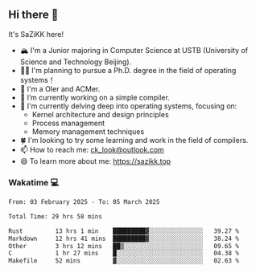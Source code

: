 ## Hi there 👋

It's SaZiKK here!

- 🏔️ I'm a Junior majoring in Computer Science  at USTB (University of Science and Technology Beijing).
- 🧑‍🎓 I'm planning to pursue a Ph.D. degree in the field of operating systems！
- 🚀 I'm a OIer and ACMer.
- 🔭 I’m currently working on a simple compiler.
- 🌱 I'm currently delving deep into operating systems, focusing on:
  - Kernel architecture and design principles
  - Process management
  - Memory management techniques
- 🍀 I'm looking to try some learning and work in the field of compilers.
- 📫 How to reach me: ck_look@outlook.com
- 😄 To learn more about me: https://sazikk.top

  
<!--
**SaZiKK/SaZiKK** is a ✨ _special_ ✨ repository because its `README.md` (this file) appears on your GitHub profile.

Here are some ideas to get you started:

- 🔭 I’m currently working on ...
- 🌱 I’m currently learning ...
- 👯 I’m looking to collaborate on ...
- 🤔 I’m looking for help with ...
- 💬 Ask me about ...
- 📫 How to reach me: ...
- 😄 Pronouns: ...
- ⚡ Fun fact: ...
-->

### Wakatime 💻

<!--START_SECTION:waka-->

```txt
From: 03 February 2025 - To: 05 March 2025

Total Time: 29 hrs 58 mins

Rust         13 hrs 1 min    █████████▓░░░░░░░░░░░░░░░   39.27 %
Markdown     12 hrs 41 mins  █████████▓░░░░░░░░░░░░░░░   38.24 %
Other        3 hrs 12 mins   ██▒░░░░░░░░░░░░░░░░░░░░░░   09.65 %
C            1 hr 27 mins    █░░░░░░░░░░░░░░░░░░░░░░░░   04.38 %
Makefile     52 mins         ▓░░░░░░░░░░░░░░░░░░░░░░░░   02.63 %
```

<!--END_SECTION:waka-->
